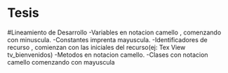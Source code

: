 # Tesis
#Lineamiento de Desarrollo
-Variables en notacion camello , comenzando con minuscula.
-Constantes imprenta mayuscula.
-Identificadores de recurso , comienzan con las iniciales del recurso(ej: Tex View tv_bienvenidos)
-Metodos en notacion camello.
-Clases con notacion camello comenzando con mayuscula
